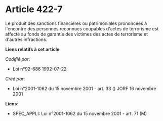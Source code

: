 # Article 422-7

Le produit des sanctions financières ou patrimoniales prononcées à l'encontre des personnes reconnues coupables d'actes de
terrorisme est affecté au fonds de garantie des victimes des actes de terrorisme et d'autres infractions.

**Liens relatifs à cet article**

_Codifié par_:

  - Loi n°92-686 1992-07-22

_Créé par_:

  - Loi n°2001-1062 du 15 novembre 2001 - art. 33 () JORF 16 novembre 2001

**Liens**:

  - SPEC_APPLI: Loi n°2001-1062 du 15 novembre 2001 - art. 71 (M)
